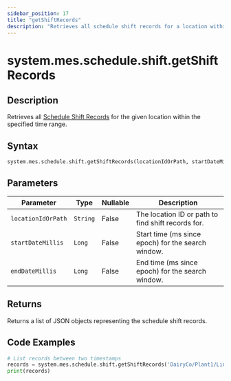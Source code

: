 ```yaml
---
sidebar_position: 17
title: "getShiftRecords"
description: "Retrieves all schedule shift records for a location within a time range."
---
```


# system.mes.schedule.shift.getShiftRecords

## Description

Retrieves all [Schedule Shift Records](../../data-model/schedule-shift-model/schedule-shift-record) for the given
location within the specified time range.

## Syntax

```python
system.mes.schedule.shift.getShiftRecords(locationIdOrPath, startDateMillis, endDateMillis)
```

## Parameters

| Parameter          | Type     | Nullable | Description                                        |
|--------------------|----------|----------|----------------------------------------------------|
| `locationIdOrPath` | `String` | False    | The location ID or path to find shift records for. |
| `startDateMillis`  | `Long`   | False    | Start time (ms since epoch) for the search window. |
| `endDateMillis`    | `Long`   | False    | End time (ms since epoch) for the search window.   |

## Returns

Returns a list of JSON objects representing the schedule shift records.

## Code Examples

```python
# List records between two timestamps
records = system.mes.schedule.shift.getShiftRecords('DairyCo/Plant1/Line1', 1735689600000, 1735776000000)
print(records)
```
